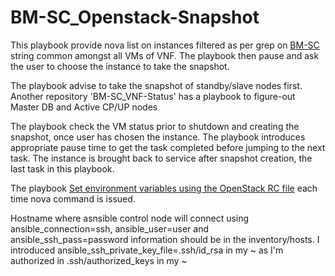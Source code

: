 # BM-SC_Openstack-Snapshot
This playbook provide nova list on instances filtered as per grep on [BM-SC](https://www.etsi.org/deliver/etsi_ts/123200_123299/123246/14.01.00_60/ts_123246v140100p.pdf) string common amongst all VMs of VNF. The playbook then pause and ask the user to choose the instance to take the snapshot. 

The playbook advise to take the snapshot of standby/slave nodes first. Another repository 'BM-SC_VNF-Status' has a playbook to figure-out Master DB and Active CP/UP nodes

The playbook check the VM status prior to shutdown and creating the snapshot, once user has chosen the instance. The playbook introduces appropriate pause time to get the task completed before jumping to the next task. The instance is brought back to service after snapshot creation, the last task in this playbook.

The playbook [Set environment variables using the OpenStack RC file](https://docs.openstack.org/ocata/user-guide/common/cli-set-environment-variables-using-openstack-rc.html) each time nova command is issued.

Hostname where asnsible control node will connect using ansible_connection=ssh, ansible_user=user and ansible_ssh_pass=password information should be in the inventory/hosts. I introduced ansible_ssh_private_key_file=.ssh/id_rsa in my ~ as I'm authorized in .ssh/authorized_keys in my ~
